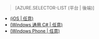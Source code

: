 > [AZURE.SELECTOR-LIST (平台 | 後端)]
- [(iOS | 任意)](mobile-services-ios-handling-conflicts-offline-data.md)
- [(Windows 通用 C# | 任意)](mobile-services-windows-store-dotnet-handling-conflicts-offline-data.md)
- [(Windows Phone | 任意)](mobile-services-windows-phone-handling-conflicts-offline-data.md)



<!--HONumber=42-->
